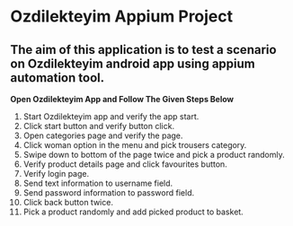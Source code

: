 # Ozdilekteyim Appium Project

## The aim of this application is to test a scenario on Ozdilekteyim android app using appium automation tool.

**Open Ozdilekteyim App and Follow The Given Steps Below**
1) Start Ozdilekteyim app and verify the app start.
2) Click start button and verify button click.
3) Open categories page and verify the page.
4) Click woman option in the menu and pick trousers category.
5) Swipe down to bottom of the page twice and pick a product randomly.
6) Verify product details page and click favourites button.
7) Verify login page.
8) Send text information to username field.
9) Send password information to password field.
10) Click back button twice.
11) Pick a product randomly and add picked product to basket.
